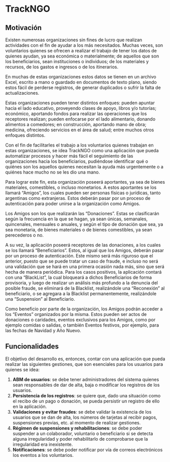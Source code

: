 # TrackNGO
## Motivación

Existen numerosas organizaciones sin fines de lucro que realizan actividades con el fin de ayudar a los más necesitados. Muchas veces, son voluntarios quienes se ofrecen a realizar el trabajo de tener los datos de quienes ayudan, ya sea económica o materialmente; de aquellos que son los beneficiarios, sean instituciones o individuos; de los materiales y recursos, de los gastos e ingresos o de los itinerarios.

En muchas de estas organizaciones estos datos se tienen en un archivo Excel, escrito a mano o guardado en documentos de texto plano, siendo estos fácil de perderse registros, de generar duplicados o sufrir la falta de actualizaciones.

Estas organizaciones pueden tener distintos enfoques: pueden apuntar hacia el lado educativo, proveyendo clases de apoyo, libros y/o tutorías; económico, aportando fondos para realizar las operaciones que los receptores realizan; pueden enfocarse por el lado alimentario, donando alimentos a comedores; en construcción, aportando mano de obra; medicina, ofreciendo servicios en el área de salud; entre muchos otros enfoques distintos.

Con el fin de facilitarles el trabajo a los voluntarios quienes trabajan en estas organizaciones, se idea TrackNGO como una aplicación que pueda automatizar procesos y hacer más fácil el seguimiento de las organizaciones hacia los beneficiarios, pudiéndose identificar qué o quiénes son los aquellos quienes necesitan la ayuda más urgentemente o a quiénes hace mucho no se les dio una mano.

Para lograr este fin, esta organización poseerá aportantes, ya sea de bienes materiales, comestibles, o incluso monetarios. A estos aportantes se los llamará “Amigos”, los cuales pueden ser personas físicas o jurídicas, tanto argentinas como extranjeras. Estos deberán pasar por un proceso de autenticación para poder unirse a la organización como Amigos.

Los Amigos son los que realizarán las “Donaciones”. Estas se clasificarán según la frecuencia en la que se hagan, ya sean únicas, semanales, quincenales, mensuales o anuales, y según el tipo de donación que sea, ya sea monetaria, de bienes materiales o de bienes comestibles, ya sean perecederos o no.

A su vez, la aplicación poseerá receptores de las donaciones, a los cuales se los llamará “Beneficiarios”. Estos, al igual que los Amigos, deberán pasar por un proceso de autenticación. Este mismo será más riguroso que el anterior, puesto que se puede tratar un caso de fraude, e incluso no será una validación que se hará en una primera ocasión nada más, sino que será hecha de manera periódica.  Para los casos positivos, la aplicación contará con una “BlackList”, la cual bloqueará a dichos Beneficiarios de forma provisoria, y luego de realizar un análisis más profundo a la denuncia del posible fraude, se eliminará de la Blacklist, realizándole una “Reconexión” al beneficiario, o se agregara a la Blacklist permanentemente, realizándole una “Suspension” al Beneficiario.

Como beneficio por parte de la organización, los Amigos podrán acceder a los “Eventos” organizados por la misma. Estos pueden ser actos de donaciones o caridades, eventos exclusivos para los Amigos, como por ejemplo comidas o salidas, o también Eventos festivos, por ejemplo, para las fechas de Navidad y Año Nuevo.

## Funcionalidades

El objetivo del desarrollo es, entonces, contar con una aplicación que pueda realizar las siguientes gestiones, que son 
esenciales para los usuarios para quienes se idea:
1. **ABM de usuarios**: se debe tener administradores del sistema quienes sean responsables de dar de alta, baja o modificar los registros de los usuarios.
2. **Persistencia de los registros**: se quiere que, dado una situación como el recibo de un pago o donación, se pueda persistir un registro de ello en la aplicación.
3. **Validaciones y evitar fraudes**: se debe validar la existencia de los usuarios que se dan de alta, los números de tarjetas al recibir pagos, suspensiones previas, etc. al momento de realizar gestiones.
4. **Régimen de suspensiones y rehabilitaciones**: se debe poder suspender a un colaborador, voluntario o beneficiario si se detecta alguna irregularidad y poder rehabilitarlo de comprobarse que la irregularidad era inexistente.
5. **Notificaciones**: se debe poder notificar por vía de correos electrónicos los eventos a los voluntarios.
